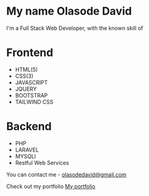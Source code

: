 # My name Olasode David
I'm a Full Stack Web Developer, with the known skill of  

# Frontend

- HTML(5)
- CSS(3)
- JAVASCRIPT
- JQUERY
- BOOTSTRAP
- TAILWIND CSS

# Backend

- PHP
- LARAVEL
- MYSQLI
- Restful Web Services

You can contact me - olasodedavid@gmail.com

Check out my portfolio  <a href="https://david-portfolio.42web.io">My portfolio</a>

<!---
olasode-david/olasode-david is a ✨ special ✨ repository because its `README.md` (this file) appears on your GitHub profile.
You can click the Preview link to take a look at your changes.
--->
